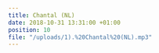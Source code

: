 ```yaml
---
title: Chantal (NL)
date: 2018-10-31 13:31:00 +01:00
position: 10
file: "/uploads/1).%20Chantal%20(NL).mp3"
---
```


